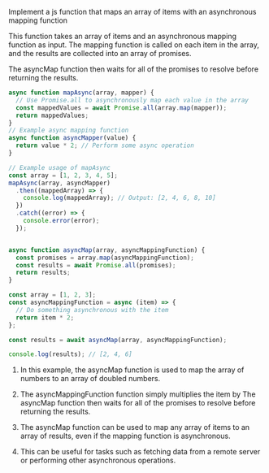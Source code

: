 Implement a js function that maps an array of items with an asynchronous
mapping function

This function takes an array of items and an asynchronous mapping function as input. 
The mapping function is called on each item in the array, and the
results are collected into an array of promises. 

The asyncMap function then
waits for all of the promises to resolve before returning the results.

```javascript
async function mapAsync(array, mapper) {
  // Use Promise.all to asynchronously map each value in the array
  const mappedValues = await Promise.all(array.map(mapper));
  return mappedValues;
}
// Example async mapping function
async function asyncMapper(value) {
  return value * 2; // Perform some async operation
}

// Example usage of mapAsync
const array = [1, 2, 3, 4, 5];
mapAsync(array, asyncMapper)
  .then((mappedArray) => {
    console.log(mappedArray); // Output: [2, 4, 6, 8, 10]
  })
  .catch((error) => {
    console.error(error);
  });
```


```js

async function asyncMap(array, asyncMappingFunction) {
  const promises = array.map(asyncMappingFunction);
  const results = await Promise.all(promises);
  return results;
}

const array = [1, 2, 3];
const asyncMappingFunction = async (item) => {
  // Do something asynchronous with the item
  return item * 2;
};

const results = await asyncMap(array, asyncMappingFunction);

console.log(results); // [2, 4, 6]

```

1. In this example, the asyncMap function is used to map the array of numbers to an array of doubled numbers. 

2. The asyncMappingFunction function simply multiplies the item by The asyncMap function then waits for all of the promises to resolve before returning the results. 
3. The asyncMap function can be used to map any array of items to an array of results, even if the mapping function is asynchronous. 
4. This can be useful for tasks such as fetching data from a remote server or performing other asynchronous operations.
